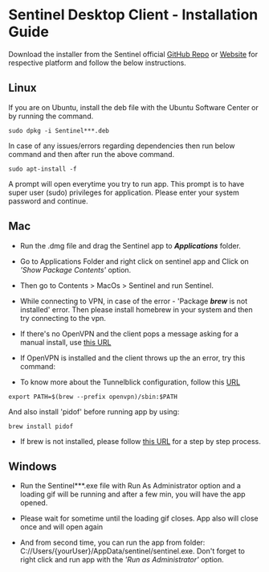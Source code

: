 Sentinel Desktop Client - Installation Guide
===

Download the installer from the Sentinel official [GitHub Repo](https://github.com/sentinel-official/sentinel/releases) or [Website](https://sentinelgroup.io) for respective platform and follow the below instructions.

Linux
---

If you are on Ubuntu, install the deb file with the Ubuntu Software Center or by running the command.

```
sudo dpkg -i Sentinel***.deb
```

In case of any issues/errors regarding dependencies then run below command and then after run the above command.

```
sudo apt-install -f
```

A prompt will open everytime you try to run app. This prompt is to have super user (sudo) privileges for application. Please enter your system password and continue.

Mac
---

- Run the .dmg file and drag the Sentinel app to ***Applications*** folder.

- Go to Applications Folder and right click on sentinel app and Click on *'Show Package Contents'* option.

- Then go to Contents > MacOs > Sentinel and run Sentinel.

- While connecting to VPN, in case of the error - 'Package ***brew*** is not installed' error. Then please install homebrew in your system and then try connecting to the vpn.

- If there's no OpenVPN and the client pops a message asking for a manual install, use [this URL](https://support.prolianteasyconnect.com/hc/en-us/articles/208045615-How-to-install-Management-OpenVPN-client-Mac-OS-X)

- If OpenVPN is installed and the client throws up the an error, try this command: 

- To know more about the Tunnelblick configuration, follow this [URL](https://tunnelblick.net/cFileLocations.html#configuration-files)

```
export PATH=$(brew --prefix openvpn)/sbin:$PATH
````

And also install 'pidof' before running app by using:

````
brew install pidof
````

- If brew is not installed, please follow [this URL](https://www.howtogeek.com/211541/homebrew-for-os-x-easily-installs-desktop-apps-and-terminal-utilities/) for a step by step process.

Windows
---

- Run the Sentinel***.exe file with Run As Administrator option and a loading gif will be running and after a few min, you will have the app opened.

- Please wait for sometime until the loading gif closes. App also will close once and will open again

- And from second time, you can run the app from folder: C://Users/{yourUser}/AppData/sentinel/sentinel.exe. Don't forget to right click and run app with the *'Run as Administrator'* option.
